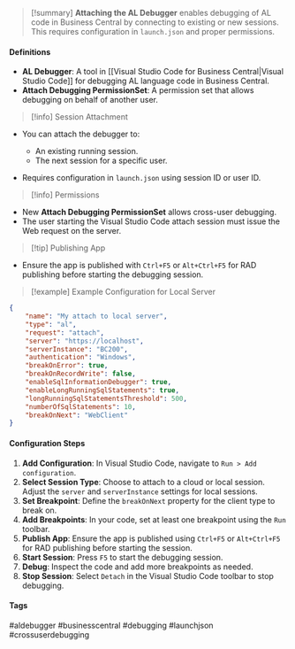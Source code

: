 >[!summary]
>**Attaching the AL Debugger** enables debugging of AL code in Business Central by connecting to existing or new sessions. This requires configuration in `launch.json` and proper permissions.

#### Definitions
- **AL Debugger**: A tool in [[Visual Studio Code for Business Central|Visual Studio Code]] for debugging AL language code in Business Central.
- **Attach Debugging PermissionSet**: A permission set that allows debugging on behalf of another user.

>[!info] Session Attachment
- You can attach the debugger to:
  - An existing running session.
  - The next session for a specific user.

- Requires configuration in `launch.json` using session ID or user ID.

>[!info] Permissions
- New **Attach Debugging PermissionSet** allows cross-user debugging.
- The user starting the Visual Studio Code attach session must issue the Web request on the server.

>[!tip] Publishing App
- Ensure the app is published with `Ctrl+F5` or `Alt+Ctrl+F5` for RAD publishing before starting the debugging session.

>[!example] Example Configuration for Local Server
```json
{
    "name": "My attach to local server",
    "type": "al",
    "request": "attach",
    "server": "https://localhost",
    "serverInstance": "BC200",
    "authentication": "Windows",
    "breakOnError": true,
    "breakOnRecordWrite": false,
    "enableSqlInformationDebugger": true,
    "enableLongRunningSqlStatements": true,
    "longRunningSqlStatementsThreshold": 500,
    "numberOfSqlStatements": 10,
    "breakOnNext": "WebClient"
}
```

#### Configuration Steps
1. **Add Configuration**: In Visual Studio Code, navigate to `Run > Add configuration`.
2. **Select Session Type**: Choose to attach to a cloud or local session. Adjust the `server` and `serverInstance` settings for local sessions.
3. **Set Breakpoint**: Define the `breakOnNext` property for the client type to break on.
4. **Add Breakpoints**: In your code, set at least one breakpoint using the `Run` toolbar.
5. **Publish App**: Ensure the app is published using `Ctrl+F5` or `Alt+Ctrl+F5` for RAD publishing before starting the session.
6. **Start Session**: Press `F5` to start the debugging session.
7. **Debug**: Inspect the code and add more breakpoints as needed.
8. **Stop Session**: Select `Detach` in the Visual Studio Code toolbar to stop debugging.

#### Tags
#aldebugger #businesscentral #debugging #launchjson #crossuserdebugging